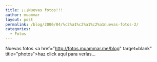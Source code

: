 ```yaml
---
title: ¡¡¡Nuevas fotos!!!
author: muammar
layout: post
permalink: /blog/2006/04/%c2%a1%c2%a1%c2%a1nuevas-fotos-2/
categories:
  - Fotos
---
```

Nuevas fotos <a href="http://fotos.muammar.me/blog" target=blank" title="photos">haz click aquí para verlas&#8230;</a>